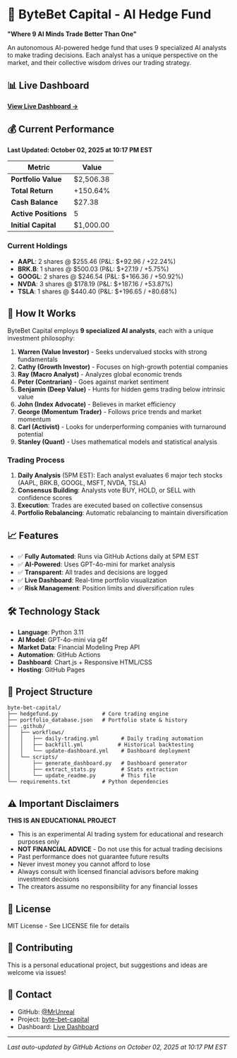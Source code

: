 # 🚀 ByteBet Capital - AI Hedge Fund

**"Where 9 AI Minds Trade Better Than One"**

An autonomous AI-powered hedge fund that uses 9 specialized AI analysts to make trading decisions. Each analyst has a unique perspective on the market, and their collective wisdom drives our trading strategy.

## 📊 Live Dashboard

**[View Live Dashboard →](https://mrunreal.github.io/byte-bet-capital-overview/)**

## 💰 Current Performance

**Last Updated: October 02, 2025 at 10:17 PM EST**

| Metric | Value |
|--------|-------|
| **Portfolio Value** | $2,506.38 |
| **Total Return** | +150.64% |
| **Cash Balance** | $27.38 |
| **Active Positions** | 5 |
| **Initial Capital** | $1,000.00 |

### Current Holdings

- **AAPL**: 2 shares @ $255.46 (P&L: $+92.96 / +22.24%)
- **BRK.B**: 1 shares @ $500.03 (P&L: $+27.19 / +5.75%)
- **GOOGL**: 2 shares @ $246.54 (P&L: $+166.36 / +50.92%)
- **NVDA**: 3 shares @ $178.19 (P&L: $+187.16 / +53.87%)
- **TSLA**: 1 shares @ $440.40 (P&L: $+196.65 / +80.68%)


## 🤖 How It Works

ByteBet Capital employs **9 specialized AI analysts**, each with a unique investment philosophy:

1. **Warren (Value Investor)** - Seeks undervalued stocks with strong fundamentals
2. **Cathy (Growth Investor)** - Focuses on high-growth potential companies
3. **Ray (Macro Analyst)** - Analyzes global economic trends
4. **Peter (Contrarian)** - Goes against market sentiment
5. **Benjamin (Deep Value)** - Hunts for hidden gems trading below intrinsic value
6. **John (Index Advocate)** - Believes in market efficiency
7. **George (Momentum Trader)** - Follows price trends and market momentum
8. **Carl (Activist)** - Looks for underperforming companies with turnaround potential
9. **Stanley (Quant)** - Uses mathematical models and statistical analysis

### Trading Process

1. **Daily Analysis** (5PM EST): Each analyst evaluates 6 major tech stocks (AAPL, BRK.B, GOOGL, MSFT, NVDA, TSLA)
2. **Consensus Building**: Analysts vote BUY, HOLD, or SELL with confidence scores
3. **Execution**: Trades are executed based on collective consensus
4. **Portfolio Rebalancing**: Automatic rebalancing to maintain diversification

## 📈 Features

- ✅ **Fully Automated**: Runs via GitHub Actions daily at 5PM EST
- ✅ **AI-Powered**: Uses GPT-4o-mini for market analysis
- ✅ **Transparent**: All trades and decisions are logged
- ✅ **Live Dashboard**: Real-time portfolio visualization
- ✅ **Risk Management**: Position limits and diversification rules

## 🛠️ Technology Stack

- **Language**: Python 3.11
- **AI Model**: GPT-4o-mini via g4f
- **Market Data**: Financial Modeling Prep API
- **Automation**: GitHub Actions
- **Dashboard**: Chart.js + Responsive HTML/CSS
- **Hosting**: GitHub Pages

## 📁 Project Structure

```
byte-bet-capital/
├── hedgefund.py              # Core trading engine
├── portfolio_database.json   # Portfolio state & history
├── .github/
│   ├── workflows/
│   │   ├── daily-trading.yml       # Daily trading automation
│   │   ├── backfill.yml           # Historical backtesting
│   │   └── update-dashboard.yml    # Dashboard deployment
│   └── scripts/
│       ├── generate_dashboard.py   # Dashboard generator
│       ├── extract_stats.py        # Stats extraction
│       └── update_readme.py        # This file
└── requirements.txt          # Python dependencies
```

## ⚠️ Important Disclaimers

**THIS IS AN EDUCATIONAL PROJECT**

- This is an experimental AI trading system for educational and research purposes only
- **NOT FINANCIAL ADVICE** - Do not use this for actual trading decisions
- Past performance does not guarantee future results
- Never invest money you cannot afford to lose
- Always consult with licensed financial advisors before making investment decisions
- The creators assume no responsibility for any financial losses

## 📜 License

MIT License - See LICENSE file for details

## 🤝 Contributing

This is a personal educational project, but suggestions and ideas are welcome via issues!

## 📧 Contact

- GitHub: [@MrUnreal](https://github.com/MrUnreal)
- Project: [byte-bet-capital](https://github.com/MrUnreal/byte-bet-capital)
- Dashboard: [Live Dashboard](https://mrunreal.github.io/byte-bet-capital-overview/)

---

*Last auto-updated by GitHub Actions on October 02, 2025 at 10:17 PM EST*
